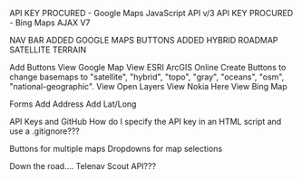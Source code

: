 API KEY PROCURED - Google Maps JavaScript API v/3
API KEY PROCURED - Bing Maps AJAX V7

NAV BAR ADDED
GOOGLE MAPS BUTTONS ADDED
	HYBRID
	ROADMAP
	SATELLITE
	TERRAIN
	
Add Buttons
	View Google Map
	View ESRI ArcGIS Online
		Create Buttons to change basemaps to "satellite", "hybrid", "topo", "gray", "oceans", "osm", "national-geographic".
	View Open Layers
	View Nokia Here
	View Bing Map
			
Forms
	Add Address
	Add Lat/Long

API Keys and GitHub
	How do I specify the API key in an HTML script and use a .gitignore???

Buttons for multiple maps
Dropdowns for map selections

Down the road....
	Telenav Scout API???